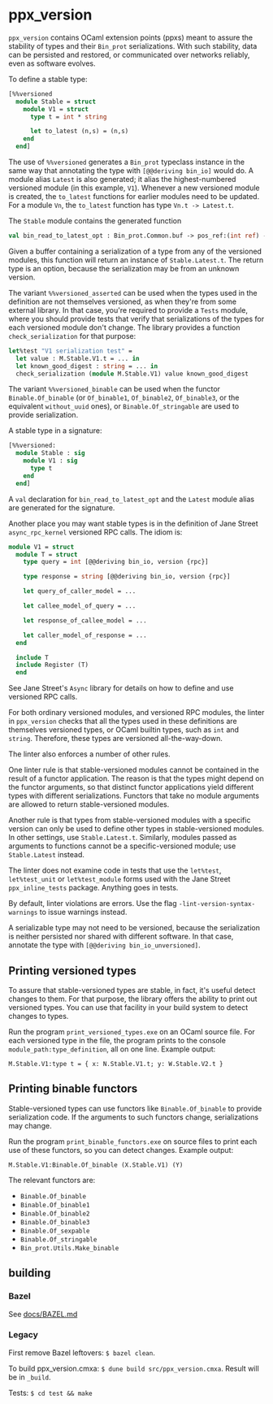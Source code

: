 # ppx_version

`ppx_version` contains OCaml extension points (ppxs) meant to assure
the stability of types and their `Bin_prot` serializations. With such
stability, data can be persisted and restored, or communicated over
networks reliably, even as software evolves.

To define a stable type:

```ocaml
[%%versioned
  module Stable = struct
    module V1 = struct
	  type t = int * string

      let to_latest (n,s) = (n,s)
    end
  end]
```

The use of `%%versioned` generates a `Bin_prot` typeclass instance in
the same way that annotating the type with `[@@deriving bin_io]` would
do. A module alias `Latest` is also generated; it alias the
highest-numbered versioned module (in this example, `V1`). Whenever a
new versioned module is created, the `to_latest` functions for earlier
modules need to be updated. For a module `Vn`, the `to_latest` function
has type `Vn.t -> Latest.t`.

The `Stable` module contains the generated function
```ocaml
val bin_read_to_latest_opt : Bin_prot.Common.buf -> pos_ref:(int ref) -> Stable.Latest.t option
```
Given a buffer containing a serialization of a type from any of the
versioned modules, this function will return an instance of `Stable.Latest.t`.
The return type is an option, because the serialization may be from an
unknown version.

The variant `%%versioned_asserted` can be used when the types used in
the definition are not themselves versioned, as when they're
from some external library. In that case, you're required to
provide a `Tests` module, where you should provide tests that verify that
serializations of the types for each versioned module don't change.
The library provides a function `check_serialization` for that purpose:
```ocaml
let%test "V1 serialization test" =
  let value : M.Stable.V1.t = ... in
  let known_good_digest : string = ... in
  check_serialization (module M.Stable.V1) value known_good_digest
```

The variant `%%versioned_binable` can be used when the functor
`Binable.Of_binable` (or `Of_binable1`, `Of_binable2`, `Of_binable3`, or the
equivalent `without_uuid` ones), or `Binable.Of_stringable` are used to
provide serialization.

A stable type in a signature:
```ocaml
[%%versioned:
  module Stable : sig
    module V1 : sig
	  type t
    end
  end]
```
A `val` declaration for `bin_read_to_latest_opt` and the
`Latest` module alias are generated for the signature.

Another place you may want stable types is in the definition of
Jane Street `async_rpc_kernel` versioned RPC calls. The
idiom is:
```ocaml
module V1 = struct
  module T = struct
    type query = int [@@deriving bin_io, version {rpc}]

    type response = string [@@deriving bin_io, version {rpc}]

    let query_of_caller_model = ...

    let callee_model_of_query = ...

    let response_of_callee_model = ...

    let caller_model_of_response = ...
  end

  include T
  include Register (T)
  end
```
See Jane Street's `Async` library for details on how to define
and use versioned RPC calls.

For both ordinary versioned modules, and versioned RPC modules, the
linter in `ppx_version` checks that all the types used in these
definitions are themselves versioned types, or OCaml builtin types,
such as `int` and `string`.  Therefore, these types are versioned
all-the-way-down.

The linter also enforces a number of other rules.

One linter rule is that stable-versioned modules cannot be contained
in the result of a functor application.  The reason is that the types
might depend on the functor arguments, so that distinct functor
applications yield different types with different serializations.
Functors that take no module arguments are allowed to return
stable-versioned modules.

Another rule is that types from stable-versioned modules with a
specific version can only be used to define other types in
stable-versioned modules. In other settings, use `Stable.Latest.t`.
Similarly, modules passed as arguments to functions cannot
be a specific-versioned module; use `Stable.Latest` instead.

The linter does not examine code in tests that use the `let%test`,
`let%test_unit` or `let%test_module` forms used with the Jane Street
`ppx_inline_tests` package. Anything goes in tests.

By default, linter violations are errors. Use the flag
`-lint-version-syntax-warnings` to issue warnings instead.

A serializable type may not need to be versioned, because the
serialization is neither persisted nor shared with different software.
In that case, annotate the type with `[@@deriving bin_io_unversioned]`.

## Printing versioned types

To assure that stable-versioned types are stable, in fact, it's
useful detect changes to them. For that purpose, the library offers
the ability to print out versioned types. You can use that facility
in your build system to detect changes to types.

Run the program `print_versioned_types.exe` on an OCaml source file.
For each versioned type in the file, the program prints to
the console `module_path:type_definition`, all on one line.
Example output:
```
M.Stable.V1:type t = { x: N.Stable.V1.t; y: W.Stable.V2.t }
```

## Printing binable functors

Stable-versioned types can use functors like `Binable.Of_binable`
to provide serialization code. If the arguments to such functors
change, serializations may change.

Run the program `print_binable_functors.exe` on source files
to print each use of these functors, so you can detect changes.
Example output:
```
M.Stable.V1:Binable.Of_binable (X.Stable.V1) (Y)
```

The relevant functors are:

 - `Binable.Of_binable`
 - `Binable.Of_binable1`
 - `Binable.Of_binable2`
 - `Binable.Of_binable3`
 - `Binable.Of_sexpable`
 - `Binable.Of_stringable`
 - `Bin_prot.Utils.Make_binable`

## building

### Bazel

See [docs/BAZEL.md](docs/BAZEL.md)

### Legacy

First remove Bazel leftovers: `$ bazel clean`.

To build ppx_version.cmxa: `$ dune build src/ppx_version.cmxa`.  Result will be in `_build`.

Tests: `$ cd test && make`

